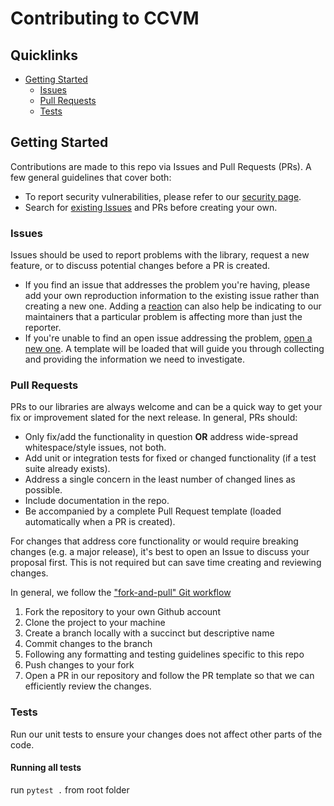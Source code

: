 # Contributing to CCVM


## Quicklinks

* [Getting Started](#getting-started)
  * [Issues](#issues)
  * [Pull Requests](#pull-requests)
  * [Tests](#tests)

## Getting Started

Contributions are made to this repo via Issues and Pull Requests (PRs). A few general guidelines that cover both:

- To report security vulnerabilities, please refer to our [security page](https:/github.com/1QB-Information-Technologies/.github/SECURITY.md).
- Search for [existing Issues](https://github.com/1QB-Information-Technologies/ccvm/issues) and PRs before creating your own.


### Issues

Issues should be used to report problems with the library, request a new feature, or to discuss potential changes before a PR is created. 

- If you find an issue that addresses the problem you're having, please add your
  own reproduction information to the existing issue rather than creating a new
  one. Adding a [reaction](https://github.blog/2016-03-10-add-reactions-to-pull-requests-issues-and-comments/) can also help be indicating to our maintainers that a particular problem is affecting more than just the reporter.
- If you're unable to find an open issue addressing the problem, [open a new one](https://github.com/1QB-Information-Technologies/ccvm/issues/new). A template will be loaded that will guide you through collecting and providing the information we need to investigate.


### Pull Requests

PRs to our libraries are always welcome and can be a quick way to get your fix or improvement slated for the next release. In general, PRs should:

- Only fix/add the functionality in question **OR** address wide-spread whitespace/style issues, not both.
- Add unit or integration tests for fixed or changed functionality (if a test suite already exists).
- Address a single concern in the least number of changed lines as possible.
- Include documentation in the repo.
- Be accompanied by a complete Pull Request template (loaded automatically when a PR is created).

For changes that address core functionality or would require breaking changes (e.g. a major release), it's best to open an Issue to discuss your proposal first. This is not required but can save time creating and reviewing changes.

In general, we follow the ["fork-and-pull" Git workflow](https://github.com/susam/gitpr)

1. Fork the repository to your own Github account
2. Clone the project to your machine
3. Create a branch locally with a succinct but descriptive name
4. Commit changes to the branch
5. Following any formatting and testing guidelines specific to this repo
6. Push changes to your fork
7. Open a PR in our repository and follow the PR template so that we can efficiently review the changes.

### Tests

Run our unit tests to ensure your changes does not affect other parts of the code.


#### Running all tests

run `pytest .` from root folder





